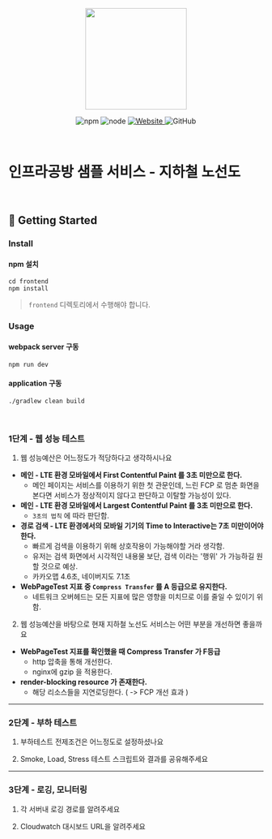 <p align="center">
    <img width="200px;" src="https://raw.githubusercontent.com/woowacourse/atdd-subway-admin-frontend/master/images/main_logo.png"/>
</p>
<p align="center">
  <img alt="npm" src="https://img.shields.io/badge/npm-%3E%3D%205.5.0-blue">
  <img alt="node" src="https://img.shields.io/badge/node-%3E%3D%209.3.0-blue">
  <a href="https://edu.nextstep.camp/c/R89PYi5H" alt="nextstep atdd">
    <img alt="Website" src="https://img.shields.io/website?url=https%3A%2F%2Fedu.nextstep.camp%2Fc%2FR89PYi5H">
  </a>
  <img alt="GitHub" src="https://img.shields.io/github/license/next-step/atdd-subway-service">
</p>

<br>

# 인프라공방 샘플 서비스 - 지하철 노선도

<br>

## 🚀 Getting Started

### Install
#### npm 설치
```
cd frontend
npm install
```
> `frontend` 디렉토리에서 수행해야 합니다.

### Usage
#### webpack server 구동
```
npm run dev
```
#### application 구동
```
./gradlew clean build
```
<br>


### 1단계 - 웹 성능 테스트
1. 웹 성능예산은 어느정도가 적당하다고 생각하시나요

- **메인 - LTE 환경 모바일에서 First Contentful Paint 를 3초 미만으로 한다.**
    - 메인 페이지는 서비스를 이용하기 위한 첫 관문인데, 느린 FCP 로 멈춘 화면을 본다면 서비스가 정상적이지 않다고 판단하고 이탈할 가능성이 있다.
- **메인 - LTE 환경 모바일에서 Largest Contentful Paint 를 3초 미만으로 한다.**
    - `3초의 법칙` 에 따라 판단함. 
- **경로 검색 - LTE 환경에서의 모바일 기기의 Time to Interactive는 7초 미만이어야 한다.**
    - 빠르게 검색을 이용하기 위해 상호작용이 가능해야할 거라 생각함.
    - 유저는 검색 화면에서 시각적인 내용물 보단, 검색 이라는 '행위' 가 가능하길 원할 것으로 예상.
    - 카카오맵 4.6초, 네이버지도 7.1초
- **WebPageTest 지표 중 `Compress Transfer` 를 A 등급으로 유지한다.**
    - 네트워크 오버헤드는 모든 지표에 많은 영향을 미치므로 이를 줄일 수 있이기 위함.  

2. 웹 성능예산을 바탕으로 현재 지하철 노선도 서비스는 어떤 부분을 개선하면 좋을까요
- **WebPageTest 지표를 확인했을 때 Compress Transfer 가 F등급**
    - http 압축을 통해 개선한다. 
    - nginx에 gzip 을 적용한다.
- **render-blocking resource 가 존재한다.**
    - 해당 리소스들을 지연로딩한다. ( -> FCP 개선 효과 )
  


---

### 2단계 - 부하 테스트 
1. 부하테스트 전제조건은 어느정도로 설정하셨나요

2. Smoke, Load, Stress 테스트 스크립트와 결과를 공유해주세요

---

### 3단계 - 로깅, 모니터링
1. 각 서버내 로깅 경로를 알려주세요

2. Cloudwatch 대시보드 URL을 알려주세요
